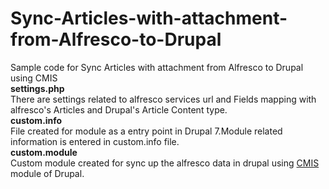 # Sync-Articles-with-attachment-from-Alfresco-to-Drupal
Sample code for Sync Articles with attachment from Alfresco to Drupal using CMIS
<br>
<b>settings.php</b>
<br>
There are settings related to alfresco services url and Fields mapping with alfresco's Articles and Drupal's Article Content type.
<br>
<b>custom.info</b>
<br>
File created for module as a entry point in Drupal 7.Module related information is entered in custom.info file.
<br>
<b>custom.module</b>
<br>
Custom module created for sync up the alfresco data in drupal using <a href="https://www.drupal.org/project/cmis">CMIS</a> module of Drupal.
